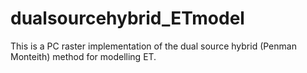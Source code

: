 # dualsourcehybrid_ETmodel
This is a PC raster implementation of the dual source hybrid (Penman Monteith) method for modelling ET. 
